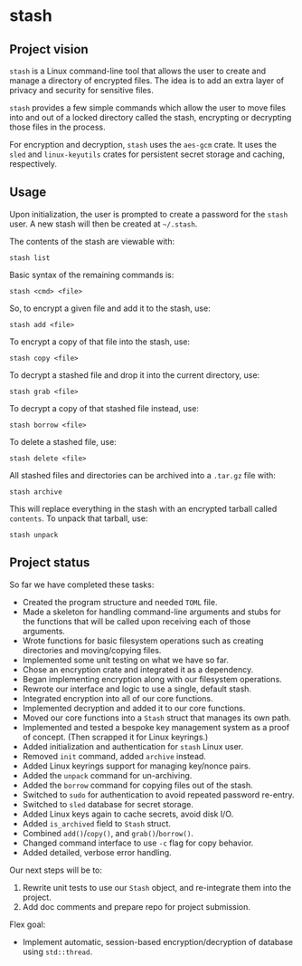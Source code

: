# stash

## Project vision

`stash` is a Linux command-line tool that allows the user to create and manage a directory of encrypted files. The idea is to add an extra layer of privacy and security for sensitive files.

`stash` provides a few simple commands which allow the user to move files into and out of a locked directory called the stash, encrypting or decrypting those files in the process.

For encryption and decryption, `stash` uses the `aes-gcm` crate. It uses the `sled` and `linux-keyutils` crates for persistent secret storage and caching, respectively.

## Usage

Upon initialization, the user is prompted to create a password for the `stash` user. A new stash will then be created at `~/.stash`.

The contents of the stash are viewable with:

	stash list

Basic syntax of the remaining commands is:

	stash <cmd> <file>

So, to encrypt a given file and add it to the stash, use:

	stash add <file>

To encrypt a copy of that file into the stash, use:

	stash copy <file>

To decrypt a stashed file and drop it into the current directory, use:

	stash grab <file>

To decrypt a copy of that stashed file instead, use:

	stash borrow <file>

To delete a stashed file, use:

	stash delete <file>

All stashed files and directories can be archived into a `.tar.gz` file with:
```
stash archive
```
This will replace everything in the stash with an encrypted tarball called `contents`. To unpack that tarball, use:
```
stash unpack
```
## Project status

So far we have completed these tasks:
- Created the program structure and needed `TOML` file.
- Made a skeleton for handling command-line arguments and stubs for the functions that will be called upon receiving each of those arguments.
- Wrote functions for basic filesystem operations such as creating directories and moving/copying files.
- Implemented some unit testing on what we have so far.
- Chose an encryption crate and integrated it as a dependency.
- Began implementing encryption along with our filesystem operations.
- Rewrote our interface and logic to use a single, default stash.
- Integrated encryption into all of our core functions.
- Implemented decryption and added it to our core functions.
- Moved our core functions into a `Stash` struct that manages its own path.
- Implemented and tested a bespoke key management system as a proof of concept. (Then scrapped it for Linux keyrings.)
- Added initialization and authentication for `stash` Linux user.
- Removed `init` command, added `archive` instead.
- Added Linux keyrings support for managing key/nonce pairs.
- Added the `unpack` command for un-archiving.
- Added the `borrow` command for copying files out of the stash.
- Switched to `sudo` for authentication to avoid repeated password re-entry.
- Switched to `sled` database for secret storage.
- Added Linux keys again to cache secrets, avoid disk I/O.
- Added `is_archived` field to `Stash` struct.
- Combined `add()`/`copy()`, and `grab()`/`borrow()`.
- Changed command interface to use `-c` flag for copy behavior.
- Added detailed, verbose error handling.

Our next steps will be to:

1. Rewrite unit tests to use our `Stash` object, and re-integrate them into the project.
2. Add doc comments and prepare repo for project submission.

Flex goal:

- Implement automatic, session-based encryption/decryption of database using `std::thread`.

